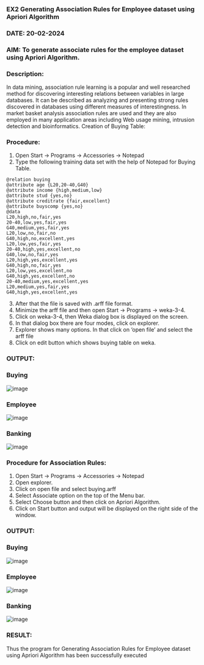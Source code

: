 ### EX2 Generating Association Rules for Employee dataset using Apriori Algorithm
### DATE: 20-02-2024
### AIM: To generate associate rules for the employee dataset using Apriori Algorithm.
### Description:
In data mining, association rule learning is a popular and well researched method for discovering interesting
relations between variables in large databases. It can be described as analyzing and presenting strong rules discovered
in databases using different measures of interestingness. In market basket analysis association rules are used and they
are also employed in many application areas including Web usage mining, intrusion detection and bioinformatics.
Creation of Buying Table:
### Procedure:
1) Open Start -> Programs -> Accessories -> Notepad
2) Type the following training data set with the help of Notepad for Buying Table.

```
@relation buying
@attribute age {L20,20-40,G40}
@attribute income {high,medium,low}
@attribute stud {yes,no}
@attribute creditrate {fair,excellent}
@attribute buyscomp {yes,no}
@data
L20,high,no,fair,yes
20-40,low,yes,fair,yes
G40,medium,yes,fair,yes
L20,low,no,fair,no
G40,high,no,excellent,yes
L20,low,yes,fair,yes
20-40,high,yes,excellent,no
G40,low,no,fair,yes
L20,high,yes,excellent,yes
G40,high,no,fair,yes
L20,low,yes,excellent,no
G40,high,yes,excellent,no
20-40,medium,yes,excellent,yes
L20,medium,yes,fair,yes
G40,high,yes,excellent,yes
```
3) After that the file is saved with .arff file format.
4) Minimize the arff file and then open Start -> Programs -> weka-3-4.
5) Click on weka-3-4, then Weka dialog box is displayed on the screen.
6) In that dialog box there are four modes, click on explorer.
7) Explorer shows many options. In that click on ‘open file’ and select the arff file
8) Click on edit button which shows buying table on weka.
### OUTPUT:
### Buying
![image](https://github.com/Kamaleshvelmurugan/WDM_EXP2/assets/119477328/50df022e-90fa-4fca-8a7e-f6d39243abb4)
### Employee
![image](https://github.com/Kamaleshvelmurugan/WDM_EXP2/assets/119477328/57f85090-fc56-4a76-b038-5fc7765553d1)
### Banking
![image](https://github.com/Kamaleshvelmurugan/WDM_EXP2/assets/119477328/61ae0532-2ffd-41bf-bb1f-96351c63d7fc)


### Procedure for Association Rules:
1) Open Start -> Programs -> Accessories -> Notepad
2) Open explorer.
3) Click on open file and select buying.arff
4) Select Associate option on the top of the Menu bar.
5) Select Choose button and then click on Apriori Algorithm.
6) Click on Start button and output will be displayed on the right side of the window.

### OUTPUT:
### Buying
![image](https://github.com/Kamaleshvelmurugan/WDM_EXP2/assets/119477328/cd1e3a75-c799-48ca-8041-eff9840ed4bf)
### Employee
![image](https://github.com/Kamaleshvelmurugan/WDM_EXP2/assets/119477328/c3603657-d225-469f-9685-0874691527a6)
### Banking
![image](https://github.com/Kamaleshvelmurugan/WDM_EXP2/assets/119477328/77d1981e-9917-4495-80d8-0d23eaf82b6a)

### RESULT: 
Thus the program for Generating Association Rules for Employee dataset using Apriori Algorithm has been successfully executed
